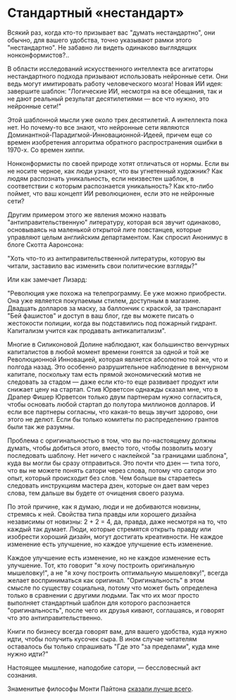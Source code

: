 # Стандартный «нестандарт»
Всякий раз, когда кто-то призывает вас "думать нестандартно", они обычно, для вашего удобства, точно указывают рамки этого "нестандартно". Не забавно ли видеть одинаково выглядящих нонконформистов?..

В области исследований искусственного интеллекта все агитаторы нестандартного подхода призывают использовать нейронные сети. Они ведь могут имитировать работу человеческого мозга! Новая ИИ идея: завершите шаблон: "Логические ИИ, несмотря на все обещания, так и не дают реальный результат десятилетиями — все что нужно, это нейронные сети!"

Этой шаблонной мысли уже около трех десятилетий. А интеллекта пока нет. Но почему-то все знают, что нейронные сети являются Доминантной-Парадигмой-Инновационной-Идеей, причем еще со времен изобретения алгоритма обратного распространения ошибки в 1970-х. Со времен хиппи.

Нонконформисты по своей природе хотят отличаться от нормы. Если вы не носите черное, как люди узнают, что вы угнетенный художник? Как людям распознать уникальность, если неизвестен шаблон, в соответствии с которым распознается уникальность? Как кто-либо поймет, что ваш концепт ИИ революционен, если это не нейронные сети?

Другим примером этого же явления можно назвать "антиправительственную" литературу, которая вся звучит одинаково, основываясь на маленькой открытой лиге повстанцев, которые управляют целым английским департаментом. Как спросил Анонимус в блоге Скотта Ааронсона:

"Хоть что-то из антиправительственной литературы, которую вы читали, заставило вас изменить свои политические взгляды?"

Или как замечает Лизард:

"Революция уже похожа на телепрограмму. Ее уже можно приобрести. Она уже является покупаемым стилем, доступным в магазине. Двадцать долларов за маску, за баллончик с краской, за транспарант "Бей фашистов" и доступ в ваш блог, где вы можете писать о жестокости полиции, когда вы подставились под пожарный гидрант. Капитализм учится как продавать антикапитализм".

Многие в Силиконовой Долине наблюдают, как большинство венчурных капиталистов в любой момент времени гонятся за одной и той же Революционной Инновацией, которая является абсолютно той же, что и полгода назад. Это особенно разрушительное наблюдение в венчурном капитале, поскольку там есть прямой экономический мотив не следовать за стадом — даже если кто-то еще развивает продукт или снижает цену на стартап. Стив Юрветсон однажды сказал мне, что в Драпер Фишер Юрветсон только двум партнерам нужно согласиться, чтобы основать любой стартап до полутора миллионов долларов. И если все партнеры согласны, что какая-то вещь звучит здорово, они этого не делют. Если бы только комитеты по распределению грантов были так же разумны.

Проблема с оригинальностью в том, что вы по-настоящему должны думать, чтобы добиться этого, вместо того, чтобы позволить мозгу последовать шаблону. Нет ничего с наклейкой "за границами шаблона", куда вы могли бы сразу отправиться. Это почти что дзен — типа того, что вы не можете понять сатори через слова, потому что сатори это опыт, который происходит без слов. Чем больше вы стараетесь следовать инструкциям мастера дзен, которые он дает вам через слова, тем дальше вы будете от очищения своего разума.

По этой причине, как я думаю, люди и не добиваются новизны, стремясь к ней. Свойства типа правды или хорошего дизайна независимы от новизны: 2 + 2 = 4, да, правда, даже несмотря на то, что каждый так думает. Люди, которые стремятся открыть правду или изобрести хороший дизайн, могут достигать креативности. Не каждое изменение есть улучшение, но каждое улучшение есть изменение.

Каждое улучшение есть изменение, но не каждое изменение есть улучшение. Тот, кто говорит "я хочу построить оригинальную мышеловку!", а не "я хочу построить оптимальную мышеловку!", всегда желает восприниматься как оригинал. "Оригинальность" в этом смысле по существу социальна, потому что может быть определена только в сравнении с другими людьми. Так что их мозг просто выполняет стандартный шаблон для которого распознается "оригинальность", после чего их друзья кивают, соглашаясь, и говорят что это антиправительственно.

Книги по бизнесу всегда говорят вам, для вашего удобства, куда нужно идти, чтобы получить кусочек сыра. В ином случае читателям оставалось бы только спрашивать "Где это "за пределами", куда мне нужно идти?"

Настоящее мышление, наподобие сатори, — бессловесный акт сознания.

Знаменитые философы Монти Пайтона [сказали лучше всего][1].

 [1]:
https://www.youtube.com/watch?v=kkd74sRFtzI